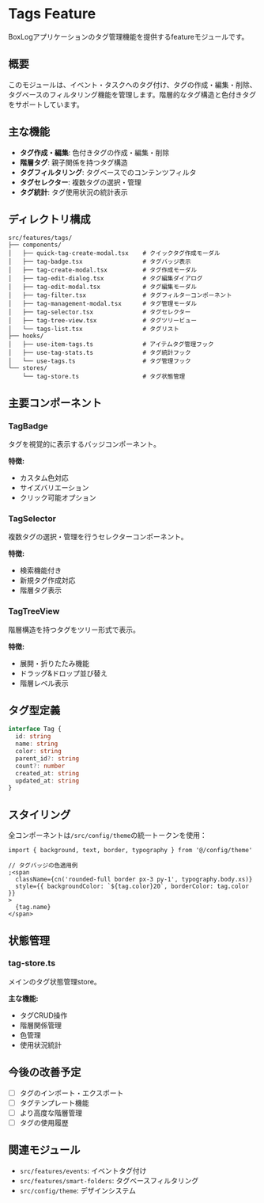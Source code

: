 # Tags Feature

BoxLogアプリケーションのタグ管理機能を提供するfeatureモジュールです。

## 概要

このモジュールは、イベント・タスクへのタグ付け、タグの作成・編集・削除、タグベースのフィルタリング機能を管理します。階層的なタグ構造と色付きタグをサポートしています。

## 主な機能

- **タグ作成・編集**: 色付きタグの作成・編集・削除
- **階層タグ**: 親子関係を持つタグ構造
- **タグフィルタリング**: タグベースでのコンテンツフィルタ
- **タグセレクター**: 複数タグの選択・管理
- **タグ統計**: タグ使用状況の統計表示

## ディレクトリ構成

```
src/features/tags/
├── components/
│   ├── quick-tag-create-modal.tsx    # クイックタグ作成モーダル
│   ├── tag-badge.tsx                 # タグバッジ表示
│   ├── tag-create-modal.tsx          # タグ作成モーダル
│   ├── tag-edit-dialog.tsx           # タグ編集ダイアログ
│   ├── tag-edit-modal.tsx            # タグ編集モーダル
│   ├── tag-filter.tsx                # タグフィルターコンポーネント
│   ├── tag-management-modal.tsx      # タグ管理モーダル
│   ├── tag-selector.tsx              # タグセレクター
│   ├── tag-tree-view.tsx             # タグツリービュー
│   └── tags-list.tsx                 # タグリスト
├── hooks/
│   ├── use-item-tags.ts              # アイテムタグ管理フック
│   ├── use-tag-stats.ts              # タグ統計フック
│   └── use-tags.ts                   # タグ管理フック
└── stores/
    └── tag-store.ts                  # タグ状態管理
```

## 主要コンポーネント

### TagBadge

タグを視覚的に表示するバッジコンポーネント。

**特徴:**

- カスタム色対応
- サイズバリエーション
- クリック可能オプション

### TagSelector

複数タグの選択・管理を行うセレクターコンポーネント。

**特徴:**

- 検索機能付き
- 新規タグ作成対応
- 階層タグ表示

### TagTreeView

階層構造を持つタグをツリー形式で表示。

**特徴:**

- 展開・折りたたみ機能
- ドラッグ&ドロップ並び替え
- 階層レベル表示

## タグ型定義

```typescript
interface Tag {
  id: string
  name: string
  color: string
  parent_id?: string
  count?: number
  created_at: string
  updated_at: string
}
```

## スタイリング

全コンポーネントは`/src/config/theme`の統一トークンを使用：

```tsx
import { background, text, border, typography } from '@/config/theme'

// タグバッジの色適用例
;<span
  className={cn('rounded-full border px-3 py-1', typography.body.xs)}
  style={{ backgroundColor: `${tag.color}20`, borderColor: tag.color }}
>
  {tag.name}
</span>
```

## 状態管理

### tag-store.ts

メインのタグ状態管理store。

**主な機能:**

- タグCRUD操作
- 階層関係管理
- 色管理
- 使用状況統計

## 今後の改善予定

- [ ] タグのインポート・エクスポート
- [ ] タグテンプレート機能
- [ ] より高度な階層管理
- [ ] タグの使用履歴

## 関連モジュール

- `src/features/events`: イベントタグ付け
- `src/features/smart-folders`: タグベースフィルタリング
- `src/config/theme`: デザインシステム
